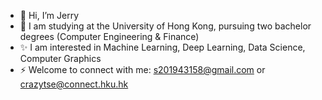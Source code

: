 - 👋 Hi, I’m Jerry
- 👀 I am studying at the University of Hong Kong, pursuing two bachelor degrees (Computer Engineering & Finance)
- ✨ I am interested in Machine Learning, Deep Learning, Data Science, Computer Graphics
- ⚡ Welcome to connect with me: s201943158@gmail.com or crazytse@connect.hku.hk
